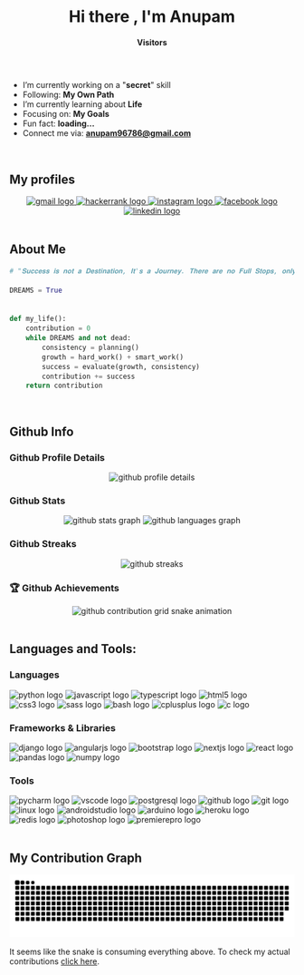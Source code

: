 <h1 align="center">Hi there <img src="https://media.giphy.com/media/hvRJCLFzcasrR4ia7z/giphy.gif" width="37" alt="">, I'm Anupam</h1>

<h4 align="center">Visitors</h4>

<div align="center">
  <img src="https://profile-counter.glitch.me/Anupam96786/count.svg?"   alt=""/>
</div>

###

- I’m currently working on a "**secret**" skill
- Following: **My Own Path**
- I’m currently learning about **Life**
- Focusing on: **My Goals**
- Fun fact: **loading...**
- Connect me via: **anupam96786@gmail.com**

<br>

<h2>My profiles</h2>

<div align="center">
  <a href="mailto:anupam96786@gmail.com" target="_blank">
    <img src="https://img.shields.io/static/v1?message=Gmail&logo=gmail&label=&color=D14836&logoColor=white&labelColor=&style=for-the-badge" height="35" alt="gmail logo"  />
  </a>
  <a href="https://www.hackerrank.com/anupam96786" target="_blank">
    <img src="https://img.shields.io/static/v1?message=HackerRank&logo=hackerrank&label=&color=2EC866&logoColor=white&labelColor=&style=for-the-badge" height="35" alt="hackerrank logo"  />
  </a>
  <a href="https://www.instagram.com/anupam96786/" target="_blank">
    <img src="https://img.shields.io/static/v1?message=Instagram&logo=instagram&label=&color=E4405F&logoColor=white&labelColor=&style=for-the-badge" height="35" alt="instagram logo"  />
  </a>
  <a href="https://www.facebook.com/anupam.samanta.5815/" target="_blank">
    <img src="https://img.shields.io/static/v1?message=Facebook&logo=facebook&label=&color=1877F2&logoColor=white&labelColor=&style=for-the-badge" height="35" alt="facebook logo"  />
  </a>
  <a href="https://www.linkedin.com/company/scimers/" target="_blank">
    <img src="https://img.shields.io/static/v1?message=LinkedIn&logo=linkedin&label=&color=0077B5&logoColor=white&labelColor=&style=for-the-badge" height="35" alt="linkedin logo"  />
  </a>
</div>

<br>

<h2>About Me</h2>

```python
# "𝐒𝐮𝐜𝐜𝐞𝐬𝐬 𝐢𝐬 𝐧𝐨𝐭 𝐚 𝐃𝐞𝐬𝐭𝐢𝐧𝐚𝐭𝐢𝐨𝐧, 𝐈𝐭'𝐬 𝐚 𝐉𝐨𝐮𝐫𝐧𝐞𝐲. 𝐓𝐡𝐞𝐫𝐞 𝐚𝐫𝐞 𝐧𝐨 𝐅𝐮𝐥𝐥 𝐒𝐭𝐨𝐩𝐬, 𝐨𝐧𝐥𝐲 𝐂𝐨𝐦𝐦𝐚𝐬."

DREAMS = True


def my_life():
    contribution = 0
    while DREAMS and not dead:
        consistency = planning()
        growth = hard_work() + smart_work()
        success = evaluate(growth, consistency)
        contribution += success
    return contribution
```

<br>

<h2>Github Info</h2>
<h3>Github Profile Details</h3>

<div align="center">
    <picture>
      <source
        media="(prefers-color-scheme: dark)"
        srcset="https://github-profile-summary-cards.vercel.app/api/cards/profile-details?username=Anupam96786&theme=github_dark"
      />
      <source
        media="(prefers-color-scheme: light)"
        srcset="https://github-profile-summary-cards.vercel.app/api/cards/profile-details?username=Anupam96786"
      />
      <img
        alt="github profile details"
        src="https://github-profile-summary-cards.vercel.app/api/cards/profile-details?username=Anupam96786"
        height="150"
      />
    </picture>
</div>

<h3>Github Stats</h3>

<div align="center">
    <picture>
      <source
        media="(prefers-color-scheme: dark)"
        srcset="https://github-readme-stats.vercel.app/api?username=Anupam96786&hide_title=false&hide_rank=false&show_icons=true&include_all_commits=true&count_private=true&disable_animations=false&theme=github_dark&locale=en&border_radius=5"
      />
      <source
        media="(prefers-color-scheme: light)"
        srcset="https://github-readme-stats.vercel.app/api?username=Anupam96786&hide_title=false&hide_rank=false&show_icons=true&include_all_commits=true&count_private=true&disable_animations=false&locale=en&border_radius=5"
      />
      <img
        alt="github stats graph"
        src="https://github-readme-stats.vercel.app/api?username=Anupam96786&hide_title=false&hide_rank=false&show_icons=true&include_all_commits=true&count_private=true&disable_animations=false&locale=en&border_radius=5"
        height="150"
      />
    </picture>
    <picture>
      <source
        media="(prefers-color-scheme: dark)"
        srcset="https://github-readme-stats.vercel.app/api/top-langs?username=Anupam96786&locale=en&hide_title=false&layout=compact&card_width=320&langs_count=6&theme=github_dark&border_radius=5&hide=jupyter%20notebook"
      />
      <source
        media="(prefers-color-scheme: light)"
        srcset="https://github-readme-stats.vercel.app/api/top-langs?username=Anupam96786&locale=en&hide_title=false&layout=compact&card_width=320&langs_count=6&border_radius=5&hide=jupyter%20notebook"
      />
      <img
        alt="github languages graph"
        src="https://github-readme-stats.vercel.app/api/top-langs?username=Anupam96786&locale=en&hide_title=false&layout=compact&card_width=320&langs_count=6&border_radius=5&hide=jupyter%20notebook"
        height="150"
      />
    </picture>
</div>

<h3>Github Streaks</h3>

<div align="center">
    <picture>
      <source
        media="(prefers-color-scheme: dark)"
        srcset="https://streak-stats.demolab.com?user=Anupam96786&locale=en&mode=weekly&theme=github_dark&border_radius=5"
      />
      <source
        media="(prefers-color-scheme: light)"
        srcset="https://streak-stats.demolab.com?user=Anupam96786&locale=en&mode=weekly&border_radius=5"
      />
      <img
        alt="github streaks"
        src="https://streak-stats.demolab.com?user=Anupam96786&locale=en&mode=weekly&border_radius=5"
        height="150"
      />
    </picture>
</div>

### 🏆 Github Achievements

<div align="center">
    <picture>
      <source
        media="(prefers-color-scheme: dark)"
        srcset="https://github-profile-trophy.vercel.app/?username=Anupam96786&margin-w=5&theme=darkhub"
      />
      <source
        media="(prefers-color-scheme: light)"
        srcset="https://github-profile-trophy.vercel.app/?username=Anupam96786&margin-w=5"
      />
      <img
        alt="github contribution grid snake animation"
        src="https://github-profile-trophy.vercel.app/?username=Anupam96786&margin-w=5"
      />
    </picture>
</div>

<br>

<h2>Languages and Tools:</h2>
<h3>Languages</h3>
<div>
  <img src="https://cdn.jsdelivr.net/gh/devicons/devicon/icons/python/python-original.svg" height="30" alt="python logo"/>
  <img src="https://cdn.jsdelivr.net/gh/devicons/devicon/icons/javascript/javascript-original.svg" height="30" alt="javascript logo"/>
  <img src="https://cdn.jsdelivr.net/gh/devicons/devicon/icons/typescript/typescript-original.svg" height="30" alt="typescript logo"/>
  <img src="https://cdn.jsdelivr.net/gh/devicons/devicon/icons/html5/html5-original.svg" height="30" alt="html5 logo"/>
  <img src="https://cdn.jsdelivr.net/gh/devicons/devicon/icons/css3/css3-original.svg" height="30" alt="css3 logo"/>
  <img src="https://cdn.jsdelivr.net/gh/devicons/devicon/icons/sass/sass-original.svg" height="30" alt="sass logo"/>
  <img src="https://cdn.jsdelivr.net/gh/devicons/devicon/icons/bash/bash-original.svg" height="30" alt="bash logo"/>
  <img src="https://cdn.jsdelivr.net/gh/devicons/devicon/icons/cplusplus/cplusplus-original.svg" height="30" alt="cplusplus logo"/>
  <img src="https://cdn.jsdelivr.net/gh/devicons/devicon/icons/c/c-original.svg" height="30" alt="c logo"/>
</div>

<h3>Frameworks & Libraries</h3>
<div>
  <img src="https://cdn.jsdelivr.net/gh/devicons/devicon/icons/django/django-plain.svg" height="30" alt="django logo"/>
  <img src="https://cdn.jsdelivr.net/gh/devicons/devicon/icons/angularjs/angularjs-plain.svg" height="30" alt="angularjs logo"/>
  <img src="https://cdn.jsdelivr.net/gh/devicons/devicon/icons/bootstrap/bootstrap-original.svg" height="30" alt="bootstrap logo"/>
  <img src="https://cdn.jsdelivr.net/gh/devicons/devicon/icons/nextjs/nextjs-line.svg" height="30" alt="nextjs logo"/>
  <img src="https://cdn.jsdelivr.net/gh/devicons/devicon/icons/react/react-original-wordmark.svg" height="30" alt="react logo"/>
  <img src="https://cdn.jsdelivr.net/gh/devicons/devicon/icons/pandas/pandas-original-wordmark.svg" height="30" alt="pandas logo"/>
  <img src="https://cdn.jsdelivr.net/gh/devicons/devicon/icons/numpy/numpy-original.svg" height="30" alt="numpy logo"/>
</div>

<h3>Tools</h3>
<div>
  <img src="https://cdn.jsdelivr.net/gh/devicons/devicon/icons/pycharm/pycharm-original.svg" height="30" alt="pycharm logo"/>
  <img src="https://cdn.jsdelivr.net/gh/devicons/devicon/icons/vscode/vscode-original.svg" height="30" alt="vscode logo"/>
  <img src="https://cdn.jsdelivr.net/gh/devicons/devicon/icons/postgresql/postgresql-original.svg" height="30" alt="postgresql logo"/>
  <img src="https://cdn.jsdelivr.net/gh/devicons/devicon/icons/github/github-original.svg" height="30" alt="github logo"/>
  <img src="https://cdn.jsdelivr.net/gh/devicons/devicon/icons/git/git-original.svg" height="30" alt="git logo"/>
  <img src="https://cdn.jsdelivr.net/gh/devicons/devicon/icons/linux/linux-original.svg" height="30" alt="linux logo"/>
  <img src="https://cdn.jsdelivr.net/gh/devicons/devicon/icons/androidstudio/androidstudio-original.svg" height="30" alt="androidstudio logo"/>
  <img src="https://cdn.jsdelivr.net/gh/devicons/devicon/icons/arduino/arduino-original.svg" height="30" alt="arduino logo"/>
  <img src="https://cdn.jsdelivr.net/gh/devicons/devicon/icons/heroku/heroku-original.svg" height="30" alt="heroku logo"/>
  <img src="https://cdn.jsdelivr.net/gh/devicons/devicon/icons/redis/redis-original.svg" height="30" alt="redis logo"/>
  <img src="https://cdn.jsdelivr.net/gh/devicons/devicon/icons/photoshop/photoshop-line.svg" height="30" alt="photoshop logo"/>
  <img src="https://cdn.jsdelivr.net/gh/devicons/devicon/icons/premierepro/premierepro-original.svg" height="30" alt="premierepro logo"/>
</div>

<br>

<h2>My Contribution Graph</h2>
<div align="center">
    <picture>
      <source
        media="(prefers-color-scheme: dark)"
        srcset="https://raw.githubusercontent.com/Anupam96786/Anupam96786/output/snake-dark.svg"
      />
      <source
        media="(prefers-color-scheme: light)"
        srcset="https://raw.githubusercontent.com/Anupam96786/Anupam96786/output/snake.svg"
      />
      <img
        alt="github contribution grid snake animation"
        src="https://raw.githubusercontent.com/Anupam96786/Anupam96786/output/snake.svg"
      />
    </picture>
</div>
<p>It seems like the snake is consuming everything above. To check my actual contributions <a href="#user-activity-overview">click here</a>.</p>
